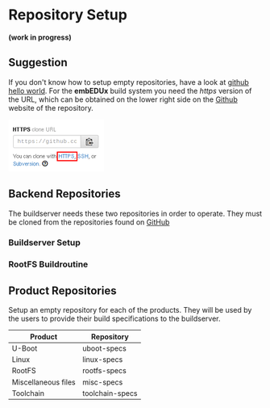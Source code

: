 # Repository Setup
**(work in progress)**

## Suggestion
If you don't know how to setup empty repositories, have a look at
[github hello world](https://guides.github.com/activities/hello-world/#repository).
For the **embEDUx** build system you need the *https* version of the URL, which
can be obtained on the lower right side on the [Github](https://github.com)
website of the repository.

![Repository URL](setup/img/github_url.png)

## Backend Repositories
The buildserver needs these two repositories in order to operate. They must be
cloned from the repositories found on [GitHub](https://github.com/embEDUx)

### Buildserver Setup
### RootFS Buildroutine


## Product Repositories
Setup an empty repository for each of the products. They will be used by the
users to provide their build specifications to the buildserver.

Product | Repository
--- | ---
U-Boot | uboot-specs
Linux | linux-specs
RootFS | rootfs-specs
Miscellaneous files | misc-specs
Toolchain | toolchain-specs



